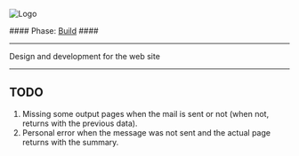 ![Logo](http://www.creaprac.com/img/mail/email_header.png)

#### Phase: [Build](https://api.travis-ci.org/heyjrdn/Creaprac.png) ####
* * *

Design and development for the web site

* * *

TODO
-----

1. Missing some output pages when the mail is sent or not (when not, returns with the previous data).
2. Personal error when the message was not sent and the actual page returns with the summary.